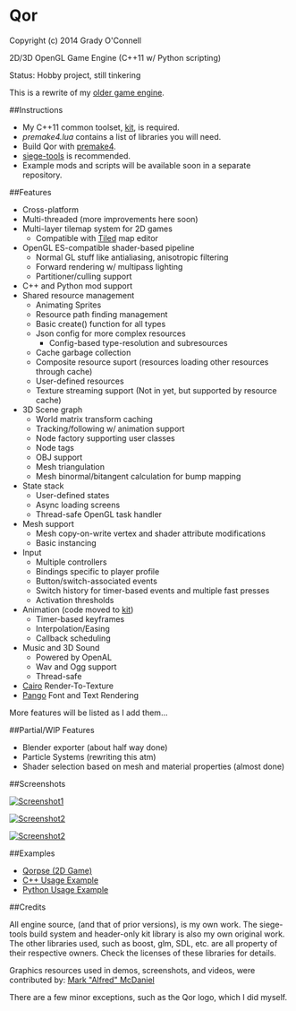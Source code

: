 Qor
===

Copyright (c) 2014 Grady O'Connell

2D/3D OpenGL Game Engine (C++11 w/ Python scripting)
    
Status: Hobby project, still tinkering

This is a rewrite of my [older game engine](https://github.com/flipcoder/qor-old).

##Instructions

- My C++11 common toolset, [kit](http://github.com/flipcoder/kit), is required.
- *premake4.lua* contains a list of libraries you will need.
- Build Qor with [premake4](http://industriousone.com/premake/download).
- [siege-tools](https://github.com/flipcoder/siege-tools) is recommended.
- Example mods and scripts will be available soon in a separate repository.

##Features

- Cross-platform
- Multi-threaded (more improvements here soon)
- Multi-layer tilemap system for 2D games
    - Compatible with [Tiled](http://mapeditor.org) map editor
- OpenGL ES-compatible shader-based pipeline
    - Normal GL stuff like antialiasing, anisotropic filtering
    - Forward rendering w/ multipass lighting
    - Partitioner/culling support
- C++ and Python mod support
- Shared resource management
    - Animating Sprites
    - Resource path finding management
    - Basic create() function for all types
    - Json config for more complex resources
        - Config-based type-resolution and subresources
    - Cache garbage collection
    - Composite resource suport (resources loading other resources through cache)
    - User-defined resources
    - Texture streaming support (Not in yet, but supported by resource cache)
- 3D Scene graph
    - World matrix transform caching
    - Tracking/following w/ animation support
    - Node factory supporting user classes
    - Node tags
    - OBJ support
    - Mesh triangulation
    - Mesh binormal/bitangent calculation for bump mapping
- State stack
    - User-defined states
    - Async loading screens
    - Thread-safe OpenGL task handler
- Mesh support
    - Mesh copy-on-write vertex and shader attribute modifications
    - Basic instancing
- Input
    - Multiple controllers
    - Bindings specific to player profile
    - Button/switch-associated events
    - Switch history for timer-based events and multiple fast presses
    - Activation thresholds
- Animation (code moved to [kit](https://github.com/flipcoder/kit))
    - Timer-based keyframes
    - Interpolation/Easing
    - Callback scheduling
- Music and 3D Sound
    - Powered by OpenAL
    - Wav and Ogg support
    - Thread-safe
- [Cairo](http://cairographics.org) Render-To-Texture
- [Pango](http://pango.org) Font and Text Rendering

More features will be listed as I add them...

##Partial/WIP Features 
- Blender exporter (about half way done)
- Particle Systems (rewriting this atm)
- Shader selection based on mesh and material properties (almost done)

##Screenshots

[![Screenshot1](http://i.imgur.com/zQxsEfgl.jpg)](http://i.imgur.com/zQxsEfg.jpg)

[![Screenshot2](http://i.imgur.com/XNxLRtKl.jpg)](http://i.imgur.com/XNxLRtK.jpg)

[![Screenshot2](http://i.imgur.com/VPH9ZpCl.png)](http://i.imgur.com/VPH9ZpC.jpg)


##Examples

- [Qorpse (2D Game)](https://github.com/flipcoder/qorpse)
- [C++ Usage Example](https://github.com/flipcoder/qor/blob/master/src/DemoState.cpp)
- [Python Usage Example](https://github.com/flipcoder/qor/blob/master/bin/mods/scriptdemo/__init__.py)


##Credits

All engine source, (and that of prior versions), is my own work.
The siege-tools build system and header-only kit library is also my own original work.
The other libraries used, such as boost, glm, SDL, etc. are all property of their respective owners.
Check the licenses of these libraries for details.

Graphics resources used in demos, screenshots, and videos, were contributed by:
[Mark "Alfred" McDaniel](http://github.com/alfredanonymous)

There are a few minor exceptions, such as the Qor logo, which I did myself.


